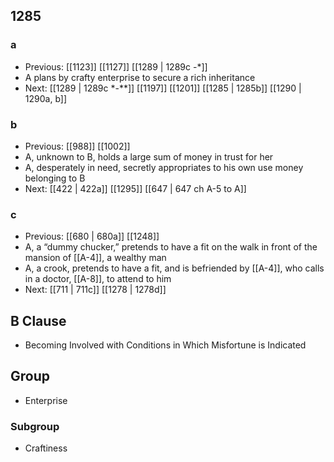 ## 1285
### a
- Previous: [[1123]] [[1127]] [[1289 | 1289c -*]] 
- A plans by crafty enterprise to secure a rich inheritance
- Next: [[1289 | 1289c *-**]] [[1197]] [[1201]] [[1285 | 1285b]] [[1290 | 1290a, b]] 

### b
- Previous: [[988]] [[1002]] 
- A, unknown to B, holds a large sum of money in trust for her
- A, desperately in need, secretly appropriates to his own use money belonging to B
- Next: [[422 | 422a]] [[1295]] [[647 | 647 ch A-5 to A]] 

### c
- Previous: [[680 | 680a]] [[1248]] 
- A, a “dummy chucker,” pretends to have a fit on the walk in front of the mansion of [[A-4]], a wealthy man
- A, a crook, pretends to have a fit, and is befriended by [[A-4]], who calls in a doctor, [[A-8]], to attend to him
- Next: [[711 | 711c]] [[1278 | 1278d]] 

## B Clause
- Becoming Involved with Conditions in Which Misfortune is Indicated

## Group
- Enterprise

### Subgroup
- Craftiness

